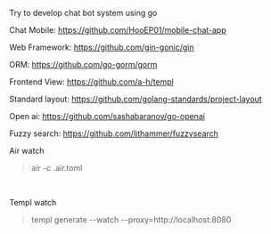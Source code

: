 Try to develop chat bot system using go

Chat Mobile:
https://github.com/HooEP01/mobile-chat-app
<br>

Web Framework:
https://github.com/gin-gonic/gin
<br>

ORM:
https://github.com/go-gorm/gorm
<br>

Frontend View:
https://github.com/a-h/templ
<br>

Standard layout:
https://github.com/golang-standards/project-layout
<br>

Open ai:
https://github.com/sashabaranov/go-openai
<br>

Fuzzy search:
https://github.com/lithammer/fuzzysearch
<br>

Air watch
> air -c .air.toml

<br>

Templ watch
> templ generate --watch --proxy=http://localhost:8080
